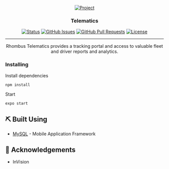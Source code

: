 <p align="center">
  <a href="" rel="noopener">
 <img src="http://i.imgur.com/39yUYkn.png" alt="Project"></a>
</p>

<h3 align="center">Telematics</h3>

<div align="center">

  [![Status](https://img.shields.io/badge/status-active-success.svg)]() 
  [![GitHub Issues](https://img.shields.io/github/issues/wilsonshrestha/elephant-crm.svg)](https://github.com/wilsonshrestha/telematics/issues)
  [![GitHub Pull Requests](https://img.shields.io/github/issues-pr/kylelobo/The-Documentation-Compendium.svg)](https://github.com/wilsonshrestha/elephant-crm/pulls)
  [![License](https://img.shields.io/badge/license-MIT-blue.svg)](/LICENSE)

</div>

---

<p align="center"> 
Rhombus Telematics provides a tracking portal and access to valuable fleet and driver reports and analytics.
<br> 
</p>

### Installing

Install dependencies
```
npm install
```

Start

```
expo start
```

## ⛏️ Built Using <a name = "built_using"></a>
- [MySQL](https://facebook.github.io/react-native/) - Mobile Application Framework

## 🎉 Acknowledgements <a name = "acknowledgement"></a>
- InVision
